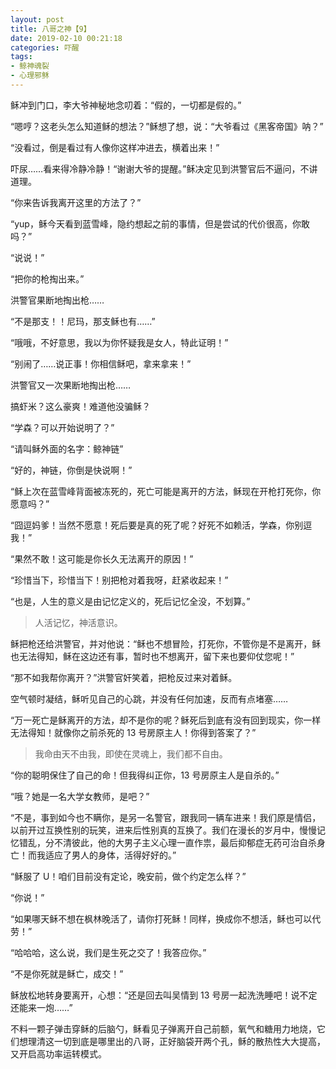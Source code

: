 ```yaml
---
layout: post
title: 八哥之神【9】
date: 2019-02-10 00:21:18
categories: 吓醒
tags:
- 鲸神魂裂
- 心理邪稣
---
```

稣冲到门口，李大爷神秘地念叨着：“假的，一切都是假的。”

“嗯哼？这老头怎么知道稣的想法？”稣想了想，说：“大爷看过《黑客帝国》呐？”

“没看过，倒是看过有人像你这样冲进去，横着出来！”

吓尿……看来得冷静冷静！“谢谢大爷的提醒。”稣决定见到洪警官后不逼问，不讲道理。

“你来告诉我离开这里的方法了？”

“yup，稣今天看到蓝雪峰，隐约想起之前的事情，但是尝试的代价很高，你敢吗？”

“说说！”

“把你的枪掏出来。”

洪警官果断地掏出枪……

“不是那支！！尼玛，那支稣也有……”

“哦哦，不好意思，我以为你怀疑我是女人，特此证明！”

“别闹了……说正事！你相信稣吧，拿来拿来！”

洪警官又一次果断地掏出枪……

搞虾米？这么豪爽！难道他没骗稣？

“学森？可以开始说明了？”

“请叫稣外面的名字：鲸神链”

“好的，神链，你倒是快说啊！”

“稣上次在蓝雪峰背面被冻死的，死亡可能是离开的方法，稣现在开枪打死你，你愿意吗？”

“囧逗妈爹！当然不愿意！死后要是真的死了呢？好死不如赖活，学森，你别逗我！”

“果然不敢！这可能是你长久无法离开的原因！”

“珍惜当下，珍惜当下！别把枪对着我呀，赶紧收起来！”

“也是，人生的意义是由记忆定义的，死后记忆全没，不划算。”

> 人活记忆，神活意识。

稣把枪还给洪警官，并对他说：“稣也不想冒险，打死你，不管你是不是离开，稣也无法得知，稣在这边还有事，暂时也不想离开，留下来也要仰仗您呢！”

“那不如我帮你离开？”洪警官奸笑着，把枪反过来对着稣。

空气顿时凝结，稣听见自己的心跳，并没有任何加速，反而有点堵塞……

“万一死亡是稣离开的方法，却不是你的呢？稣死后到底有没有回到现实，你一样无法得知！就像你之前杀死的 13 号房原主人！你得到答案了？”

> 我命由天不由我，即使在灵魂上，我们都不自由。

“你的聪明保住了自己的命！但我得纠正你，13 号房原主人是自杀的。”

“哦？她是一名大学女教师，是吧？”

“不是，事到如今也不瞒你，是另一名警官，跟我同一辆车进来！我们原是情侣，以前开过互换性别的玩笑，进来后性别真的互换了。我们在漫长的岁月中，慢慢记忆错乱，分不清彼此，他的大男子主义心理一直作祟，最后抑郁症无药可治自杀身亡！而我适应了男人的身体，活得好好的。”

“稣服了 U！咱们目前没有定论，晚安前，做个约定怎么样？”

“你说！”

“如果哪天稣不想在枫林晚活了，请你打死稣！同样，换成你不想活，稣也可以代劳！”

“哈哈哈，这么说，我们是生死之交了！我答应你。”

“不是你死就是稣亡，成交！”

稣放松地转身要离开，心想：“还是回去叫吴情到 13 号房一起洗洗睡吧！说不定还能来一炮……”

不料一颗子弹击穿稣的后脑勺，稣看见子弹离开自己前额，氧气和糖用力地烧，它们想理清这一切到底是哪里出的八哥，正好脑袋开两个孔，稣的散热性大大提高，又开启高功率运转模式。
